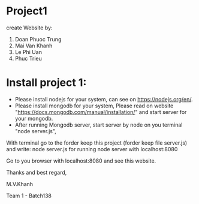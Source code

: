 # Project1
create Website by:
1. Doan Phuoc Trung
2. Mai Van Khanh
3. Le Phi Uan
4. Phuc Trieu

# Install project 1:
- Please install nodejs for your system, can see on https://nodejs.org/en/.
- Please install mongodb for your system, Please read on website "https://docs.mongodb.com/manual/installation/" and start server for your mongodb.
- After running Mongodb server, start server by node on you terminal "node server.js",

With terminal go to the forder keep this project (forder keep file server.js) and write: node server.js for running node server with localhost:8080

Go to you browser with localhost:8080 and see this website.

Thanks and best regard,

M.V.Khanh

Team 1 - Batch138

